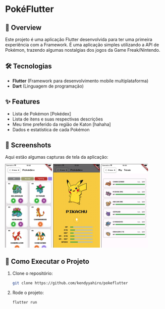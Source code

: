 # PokéFlutter  

## 📱 Overview  
Este projeto é uma aplicação Flutter desenvolvida para ter uma primeira experiência com a Framework. É uma aplicação simples utilizando a API de Pokémon, trazendo algumas nostalgias dos jogos da Game Freak/Nintendo.   

## 🛠️ Tecnologias  
- **Flutter** (Framework para desenvolvimento mobile multiplataforma)  
- **Dart** (Linguagem de programação)   

## ✨ Features  
- Lista de Pokémon [Pokédex]
- Lista de itens e suas respectivas descrições 
- Meu time preferido da região de Katon [hahaha]  
- Dados e estatística de cada Pokémon 

## 🎨 Screenshots  
Aqui estão algumas capturas de tela da aplicação:  

<div class="image-container">
  <img src="assets/screenshots/example1.png" alt="Tela Inicial" width=30%/>
  <img src="assets/screenshots/example2.png" alt="Tela de Login" width=30%/>
  <img src="assets/screenshots/example3.png" alt="Tela de Configurações" width=30%/>
</div>

## 🚀 Como Executar o Projeto  
1. Clone o repositório:  
   ```bash  
   git clone https://github.com/kendyyahiro/pokeflutter
   
2. Rode o projeto:  
   ```bash  
   flutter run  

